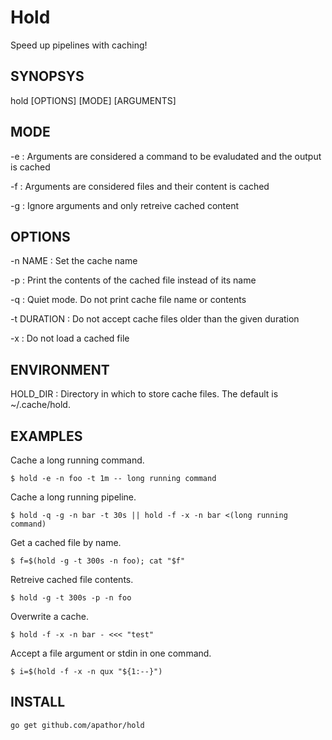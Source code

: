# Hold
Speed up pipelines with caching!

## SYNOPSYS
hold [OPTIONS] [MODE] [ARGUMENTS]

## MODE
 -e          : Arguments are considered a command to be evaludated and the output is cached
 
 -f          : Arguments are considered files and their content is cached
 
 -g          : Ignore arguments and only retreive cached content

## OPTIONS
 -n NAME     : Set the cache name
 
 -p          : Print the contents of the cached file instead of its name
 
 -q          : Quiet mode. Do not print cache file name or contents
 
 -t DURATION : Do not accept cache files older than the given duration
 
 -x          : Do not load a cached file

## ENVIRONMENT

HOLD_DIR   : Directory in which to store cache files. The default is ~/.cache/hold.

## EXAMPLES

Cache a long running command.

`$ hold -e -n foo -t 1m -- long running command`

Cache a long running pipeline.

`$ hold -q -g -n bar -t 30s || hold -f -x -n bar <(long running command)`

Get a cached file by name.

`$ f=$(hold -g -t 300s -n foo); cat "$f"`

Retreive cached file contents.

`$ hold -g -t 300s -p -n foo`

Overwrite a cache.

`$ hold -f -x -n bar - <<< "test"`

Accept a file argument or stdin in one command.

`$ i=$(hold -f -x -n qux "${1:--}")`


## INSTALL

`go get github.com/apathor/hold`
